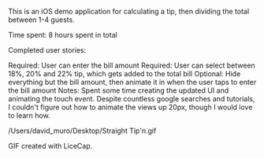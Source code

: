 This is an iOS demo application for calculating a tip, then dividing the total between 1-4 guests.

Time spent: 8 hours spent in total

Completed user stories:

Required: User can enter the bill amount
Required: User can select between 18%, 20% and 22% tip, which gets added to the total bill
Optional: Hide everything but the bill amount, then animate it in when the user taps to enter the bill amount
Notes: Spent some time creating the updated UI and animating the touch event. Despite countless google searches and tutorials, I couldn't figure out how to animate the views up 20px, though I would love to learn how.

/Users/david_muro/Desktop/Straight Tip'n.gif

GIF created with LiceCap.